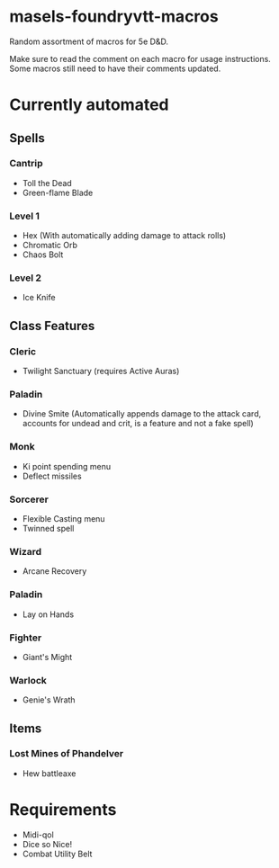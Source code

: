 # masels-foundryvtt-macros
Random assortment of macros for 5e D&D.

Make sure to read the comment on each macro for usage instructions. Some macros still need to have their comments updated.

# Currently automated

## Spells
### Cantrip
- Toll the  Dead
- Green-flame Blade
### Level 1
- Hex (With automatically adding damage to attack rolls)
- Chromatic Orb
- Chaos Bolt

### Level 2
- Ice Knife

## Class Features
### Cleric
- Twilight Sanctuary (requires Active Auras)
### Paladin
- Divine Smite (Automatically appends damage to the attack card, accounts for undead and crit, is a feature and not a fake spell)
### Monk
- Ki point spending menu
- Deflect missiles

### Sorcerer
- Flexible Casting menu
- Twinned spell
### Wizard
- Arcane Recovery

### Paladin
- Lay on Hands

### Fighter
- Giant's Might
### Warlock
- Genie's Wrath
## Items
### Lost Mines of Phandelver
- Hew battleaxe
# Requirements
- Midi-qol
- Dice so Nice!
- Combat Utility Belt
